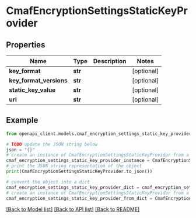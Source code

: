 # CmafEncryptionSettingsStaticKeyProvider


## Properties

Name | Type | Description | Notes
------------ | ------------- | ------------- | -------------
**key_format** | **str** |  | [optional] 
**key_format_versions** | **str** |  | [optional] 
**static_key_value** | **str** |  | [optional] 
**url** | **str** |  | [optional] 

## Example

```python
from openapi_client.models.cmaf_encryption_settings_static_key_provider import CmafEncryptionSettingsStaticKeyProvider

# TODO update the JSON string below
json = "{}"
# create an instance of CmafEncryptionSettingsStaticKeyProvider from a JSON string
cmaf_encryption_settings_static_key_provider_instance = CmafEncryptionSettingsStaticKeyProvider.from_json(json)
# print the JSON string representation of the object
print(CmafEncryptionSettingsStaticKeyProvider.to_json())

# convert the object into a dict
cmaf_encryption_settings_static_key_provider_dict = cmaf_encryption_settings_static_key_provider_instance.to_dict()
# create an instance of CmafEncryptionSettingsStaticKeyProvider from a dict
cmaf_encryption_settings_static_key_provider_from_dict = CmafEncryptionSettingsStaticKeyProvider.from_dict(cmaf_encryption_settings_static_key_provider_dict)
```
[[Back to Model list]](../README.md#documentation-for-models) [[Back to API list]](../README.md#documentation-for-api-endpoints) [[Back to README]](../README.md)


